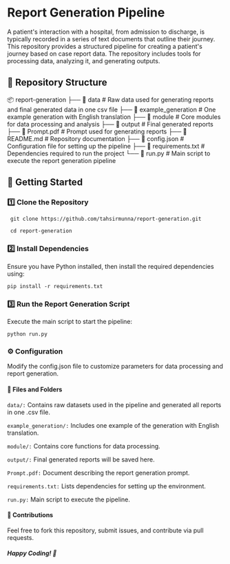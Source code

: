 # Report Generation Pipeline

A patient's interaction with a hospital, from admission to discharge, is typically recorded in a series of text documents that outline their journey. This repository provides a structured pipeline for creating a patient's journey based on case report data. The repository includes tools for processing data, analyzing it, and generating outputs.

## 📂 Repository Structure

📦 report-generation ├── 📂 data # Raw data used for generating reports and final generated data in one csv file ├── 📂 example_generation # One example generation with English translation ├── 📂 module # Core modules for data processing and analysis ├── 📂 output # Final generated reports ├── 📄 Prompt.pdf # Prompt used for generating reports ├── 📄 README.md # Repository documentation ├── 📄 config.json # Configuration file for setting up the pipeline ├── 📄 requirements.txt # Dependencies required to run the project └── 📄 run.py # Main script to execute the report generation pipeline



## 🚀 Getting Started

### 1️⃣ Clone the Repository

` git clone https://github.com/tahsirmunna/report-generation.git`

` cd report-generation`

### 2️⃣ Install Dependencies
Ensure you have Python installed, then install the required dependencies using:

`pip install -r requirements.txt`


### 3️⃣ Run the Report Generation Script
Execute the main script to start the pipeline:

`python run.py`


### ⚙️ Configuration
Modify the config.json file to customize parameters for data processing and report generation.

#### 📑 Files and Folders
`data/:` Contains raw datasets used in the pipeline and generated all reports in one .csv file.

`example_generation/:` Includes one example of the generation with English translation.

`module/:` Contains core functions for data processing.

`output/:` Final generated reports will be saved here.

`Prompt.pdf:` Document describing the report generation prompt.

`requirements.txt:` Lists dependencies for setting up the environment.

`run.py:` Main script to execute the pipeline.

#### 📝 Contributions
Feel free to fork this repository, submit issues, and contribute via pull requests.

##### Happy Coding! 🎯
